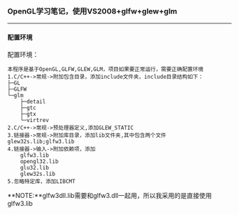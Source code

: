 ﻿### OpenGL学习笔记，使用VS2008+glfw+glew+glm
-----------------------
#### 配置环境
配置环境：
>
	本程序是基于OpenGL,GLFW,GLEW,GLM，项目如果要正常运行，需要正确配置环境
	1.C/C++->常规->附加包含目录，添加include文件夹，include目录结构如下：
	├─GL
	├─GLFW
	└─glm
		├─detail
		├─gtc
		├─gtx
		└─virtrev
	2.C/C++->常规->预处理器定义,添加GLEW_STATIC
	3.链接器->常规->附加库目录，添加lib文件夹,其中包含两个文件glew32s.lib;glfw3.lib
	4.链接器->输入->附加依赖项，添加
		glfw3.lib
		opengl32.lib
		glu32.lib
		glew32s.lib
	5.忽略特定库，添加LIBCMT

**NOTE:**glfw3dll.lib需要和glfw3.dll一起用，所以我采用的是直接使用glfw3.lib
